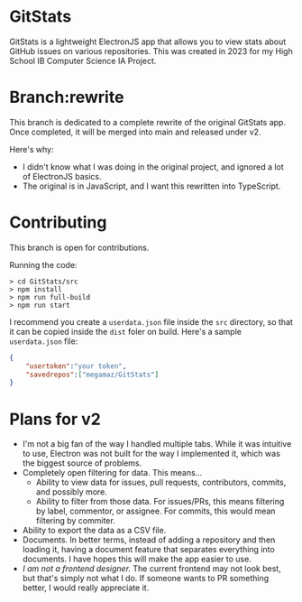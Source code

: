 # GitStats
GitStats is a lightweight ElectronJS app that allows you to view stats about GitHub issues on various repositories. This was created in 2023 for my High School IB Computer Science IA Project.

# Branch:rewrite
This branch is dedicated to a complete rewrite of the original GitStats app. Once completed, it will be merged into main and released under v2.

Here's why:
- I didn't know what I was doing in the original project, and ignored a lot of ElectronJS basics.
- The original is in JavaScript, and I want this rewritten into TypeScript.

# Contributing
This branch is open for contributions.

Running the code:
```
> cd GitStats/src
> npm install
> npm run full-build
> npm run start
```
I recommend you create a `userdata.json` file inside the `src` directory, so that it can be copied inside the `dist` foler on build. Here's a sample `userdata.json` file:
```json
{
    "usertoken":"your token",
    "savedrepos":["megamaz/GitStats"]
}
```

# Plans for v2
- I'm not a big fan of the way I handled multiple tabs. While it was intuitive to use, Electron was not built for the way I implemented it, which was the biggest source of problems.
- Completely open filtering for data. This means...
    - Ability to view data for issues, pull requests, contributors, commits, and possibly more.
    - Ability to filter from those data. For issues/PRs, this means filtering by label, commentor, or assignee. For commits, this would mean filtering by commiter.
- Ability to export the data as a CSV file.
- Documents. In better terms, instead of adding a repository and then loading it, having a document feature that separates everything into documents. I have hopes this will make the app easier to use.
- *I am not a frontend designer.* The current frontend may not look best, but that's simply not what I do. If someone wants to PR something better, I would really appreciate it. 